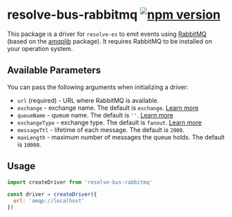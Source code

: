 # **resolve-bus-rabbitmq** [![npm version](https://badge.fury.io/js/resolve-bus-rabbitmq.svg)](https://badge.fury.io/js/resolve-bus-rabbitmq)

This package is a driver for `resolve-es` to emit events using [RabbitMQ](https://www.rabbitmq.com/) (based on the [amqplib](https://www.npmjs.com/package/amqplib) package). It requires RabbitMQ to be installed on your operation system. 

## Available Parameters 
You can pass the following arguments when initializing a driver:
* `url` (required) - URL where RabbitMQ is available.
* `exchange` - exchange name. The default is `exchange`. [Learn more](http://www.squaremobius.net/amqp.node/channel_api.html#channel_assertExchange)
* `queueName` - queue name. The default is `''`.  [Learn more](http://www.squaremobius.net/amqp.node/channel_api.html#channel_assertQueue)
* `exchangeType` - exchange type. The default is `fanout`. [Learn more](http://www.squaremobius.net/amqp.node/channel_api.html#channel_assertExchange)
* `messageTtl` - lifetime of each message. The default is  `2000`.
* `maxLength` - maximum number of messages the queue holds. The default is `10000`.

## Usage

```js
import createDriver from 'resolve-bus-rabbitmq'

const driver = createDriver({
  url: 'amqp://localhost'
})
```
